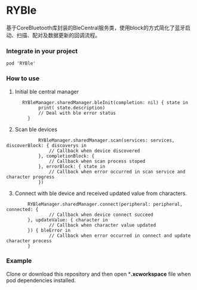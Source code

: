 # RYBle
基于CoreBluetooth库封装的BleCentral服务类，使用block的方式简化了蓝牙启动、扫描、配对及数据更新的回调流程。

### Integrate in your project

```
pod 'RYBle'
```

### How to use

1. Initial ble central manager

```
      RYBleManager.sharedManager.bleInit(completion: nil) { state in
            print( state.description)
            // Deal with ble error status
        }
```
2. Scan ble devices

```
            RYBleManager.sharedManager.scan(services: services, discoverBlock: { discoverys in
                // Callback when device discovered
            }, completionBlock: {
                // Callback when scan process stoped
            }, errorBlock: { state in
                // Callback when error occurred in scan service and character progress
            })
```

3. Connect with ble device and received updated value from characters.

```
        RYBleManager.sharedManager.connect(peripheral: peripheral, connected: {
                // Callback when device connect succeed
        }, updateValue: { character in
                // Callback when character value updated
        }) { bleError in
                // Callback when error occurred in connect and update character process
        }
```

### Example
Clone or download this repository and then open ***.xcworkspace** file when pod dependencies installed.


